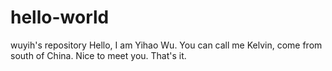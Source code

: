 # hello-world
wuyih's repository
Hello, I am Yihao Wu. You can call me Kelvin, come from south of China.
Nice to meet you. That's it.
